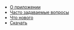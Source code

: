 * [О приложении](/ru)
* [Часто задаваемые вопросы](/faq/ru)
* [Что нового](/what-is-new/ru)
* [Скачать](/download/ru)
